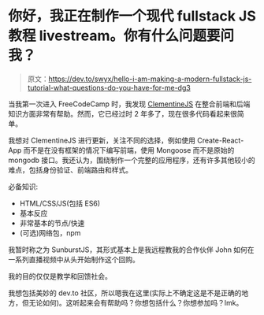 # 你好，我正在制作一个现代 fullstack JS 教程 livestream。你有什么问题要问我？

> 原文：<https://dev.to/swyx/hello-i-am-making-a-modern-fullstack-js-tutorial-what-questions-do-you-have-for-me-dg3>

当我第一次进入 FreeCodeCamp 时，我发现 [ClementineJS](http://www.clementinejs.com/) 在整合前端和后端知识方面非常有帮助。然而，它已经过时 2 年多了，现在很多代码看起来很简单。

我想对 ClementineJS 进行更新，关注不同的选择，例如使用 Create-React-App 而不是在没有框架的情况下编写前端，使用 Mongoose 而不是原始的 mongodb 接口。我还认为，围绕制作一个完整的应用程序，还有许多其他较小的难点，包括身份验证、前端路由和样式。

必备知识:

*   HTML/CSS/JS(包括 ES6)
*   基本反应
*   非常基本的节点/快速
*   (可选)网络包，npm

我暂时称之为 SunburstJS，其形式基本上是我远程教我的合作伙伴 John 如何在一系列直播视频中从头开始制作这个回购。

我的目的仅仅是教学和回馈社会。

我想包括美妙的 dev.to 社区，所以嗯我在这里(实际上不确定这是不是正确的地方，但无论如何)。这听起来会有帮助吗？你想包括什么？你想参加吗？lmk。